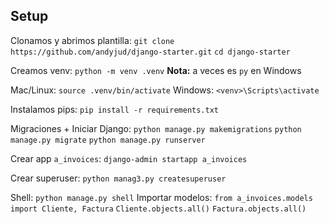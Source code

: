 ## Setup

Clonamos y abrimos plantilla:
`git clone https://github.com/andyjud/django-starter.git`
`cd django-starter`

Creamos venv: 
`python -m venv .venv` 
**Nota:** a veces es `py` en Windows

Mac/Linux: `source .venv/bin/activate` 
Windows: `<venv>\Scripts\activate`

Instalamos pips:
`pip install -r requirements.txt`

Migraciones + Iniciar Django:
`python manage.py makemigrations`
`python manage.py migrate`
`python manage.py runserver`

Crear app `a_invoices`:
`django-admin startapp a_invoices`

Crear superuser:
`python manag3.py createsuperuser`

Shell:
`python manage.py shell`
  Importar modelos:
  `from a_invoices.models import Cliente, Factura`
  `Cliente.objects.all()`
  `Factura.objects.all()`
  